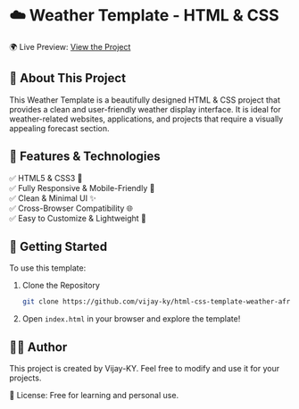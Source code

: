 # ☁️ Weather Template - HTML & CSS  

🌍 Live Preview: [View the Project](https://vijay-ky.github.io/html-css-template-weather-afrin/)  

## 📌 About This Project  
This Weather Template is a beautifully designed HTML & CSS project that provides a clean and user-friendly weather display interface. It is ideal for weather-related websites, applications, and projects that require a visually appealing forecast section.  

## 🎨 Features & Technologies  
✅ HTML5 & CSS3 🎨  
✅ Fully Responsive & Mobile-Friendly 📱  
✅ Clean & Minimal UI ✨  
✅ Cross-Browser Compatibility 🌐  
✅ Easy to Customize & Lightweight 🔧  

## 🚀 Getting Started  
To use this template:  
1. Clone the Repository  
   ```sh
   git clone https://github.com/vijay-ky/html-css-template-weather-afrin.git
   ```
2. Open `index.html` in your browser and explore the template!  

## 👨‍💻 Author  
This project is created by Vijay-KY. Feel free to modify and use it for your projects.  

📜 License: Free for learning and personal use.
